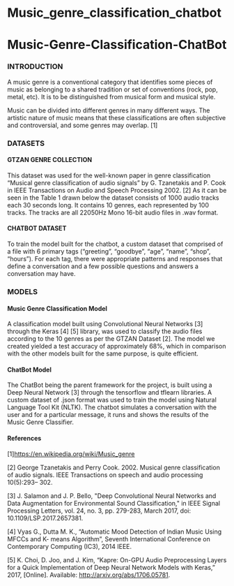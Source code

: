 # Music_genre_classification_chatbot
# Music-Genre-Classification-ChatBot

### INTRODUCTION

A music genre is a conventional category that identifies some pieces of music as belonging to a shared tradition or set of conventions (rock, pop, metal, etc). It is to be distinguished from musical form and musical style. 

Music can be divided into different genres in many different ways. The artistic nature of music means that these classifications are often subjective and controversial, and some genres may overlap. [1]

### DATASETS
#### GTZAN GENRE COLLECTION
This dataset was used for the well-known paper in genre classification “Musical genre classification of audio signals” by G. Tzanetakis and P. Cook in IEEE Transactions on Audio and Speech Processing 2002. [2]
As it can be seen in the Table 1 drawn below the dataset consists of 1000 audio tracks each 30 seconds long. It contains 10 genres, each represented by 100 tracks. The tracks are all 22050Hz Mono 16-bit audio files in .wav format.

#### CHATBOT DATASET 
To train the model built for the chatbot, a custom dataset that comprised of a file with 6 primary tags (“greeting”, “goodbye”, “age”, “name”, “shop”, “hours”). For each tag, there were appropriate patterns and responses that define a conversation and a few possible questions and answers a conversation may have. 

### MODELS
#### 	Music Genre Classification Model
A classification model built using Convolutional Neural Networks [3] through the Keras [4] [5] library, was used to classify the audio files according to the 10 genres as per the GTZAN Dataset [2]. The model we created yielded a test accuracy of approximately 68%, which in comparison with the other models built for the same purpose, is quite efficient. 

#### ChatBot Model
The ChatBot being the parent framework for the project, is built using a Deep Neural Network [3] through the tensorflow and tflearn libraries. A custom dataset of .json format was used to train the model using Natural Language Tool Kit (NLTK). The chatbot simulates a conversation with the user and for a particular message, it runs and shows the results of the Music Genre Classifier.

#### References
[1]https://en.wikipedia.org/wiki/Music_genre

[2] George Tzanetakis and Perry Cook. 2002. Musical genre classification of audio signals. IEEE Transactions on speech and audio processing 10(5):293– 302.

[3] J. Salamon and J. P. Bello, "Deep Convolutional Neural Networks and Data Augmentation for Environmental Sound Classification," in IEEE Signal Processing Letters, vol. 24, no. 3, pp. 279-283, March 2017, doi: 10.1109/LSP.2017.2657381. 

[4] Vyas G., Dutta M. K., “Automatic Mood Detection of Indian Music Using MFCCs and K- means Algorithm”, Seventh International Conference on Contemporary Computing (IC3), 2014 IEEE.

[5] K. Choi, D. Joo, and J. Kim, “Kapre: On-GPU Audio Preprocessing Layers for a Quick Implementation of Deep Neural Network Models with Keras,” 2017, [Online]. Available: http://arxiv.org/abs/1706.05781.

